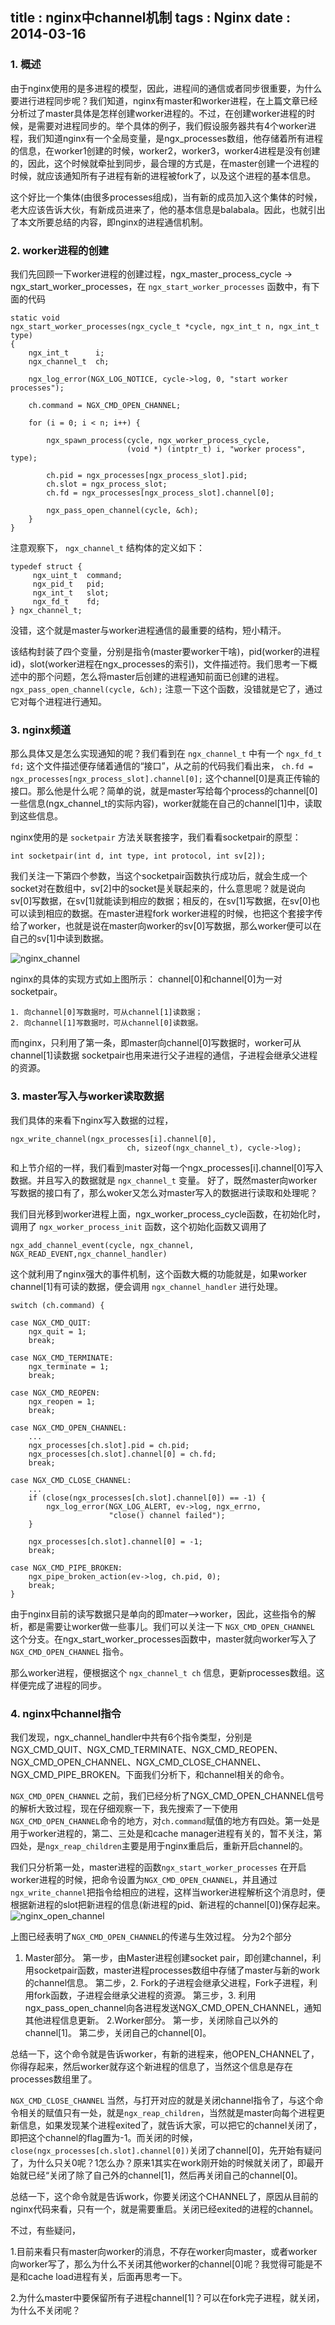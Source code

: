 title    : nginx中channel机制
tags     : Nginx
date     : 2014-03-16
---

### 1. 概述
由于nginx使用的是多进程的模型，因此，进程间的通信或者同步很重要，为什么要进行进程同步呢？我们知道，nginx有master和worker进程，在上篇文章已经分析过了master具体是怎样创建worker进程的。不过，在创建worker进程的时候，是需要对进程同步的。举个具体的例子，我们假设服务器共有4个worker进程，我们知道nginx有一个全局变量，是ngx_processes数组，他存储着所有进程的信息，在worker1创建的时候，worker2，worker3，worker4进程是没有创建的，因此，这个时候就牵扯到同步，最合理的方式是，在master创建一个进程的时候，就应该通知所有子进程有新的进程被fork了，以及这个进程的基本信息。
<!--more-->
这个好比一个集体(由很多processes组成)，当有新的成员加入这个集体的时候，老大应该告诉大伙，有新成员进来了，他的基本信息是balabala。因此，也就引出了本文所要总结的内容，即nginx的进程通信机制。

### 2. worker进程的创建
我们先回顾一下worker进程的创建过程，ngx_master_process_cycle -> ngx_start_worker_processes，在 `ngx_start_worker_processes` 函数中，有下面的代码


    static void
    ngx_start_worker_processes(ngx_cycle_t *cycle, ngx_int_t n, ngx_int_t type)
    {
        ngx_int_t      i;
        ngx_channel_t  ch;

        ngx_log_error(NGX_LOG_NOTICE, cycle->log, 0, "start worker processes");

        ch.command = NGX_CMD_OPEN_CHANNEL;

        for (i = 0; i < n; i++) {

            ngx_spawn_process(cycle, ngx_worker_process_cycle,
                              (void *) (intptr_t) i, "worker process", type);

            ch.pid = ngx_processes[ngx_process_slot].pid;
            ch.slot = ngx_process_slot;
            ch.fd = ngx_processes[ngx_process_slot].channel[0];

            ngx_pass_open_channel(cycle, &ch);
        }
    }


注意观察下， `ngx_channel_t` 结构体的定义如下：


    typedef struct {
         ngx_uint_t  command;
         ngx_pid_t   pid;
         ngx_int_t   slot;
         ngx_fd_t    fd;
    } ngx_channel_t;


没错，这个就是master与worker进程通信的最重要的结构，短小精汗。

该结构封装了四个变量，分别是指令(master要worker干啥)，pid(worker的进程id)，slot(worker进程在ngx_processes的索引)，文件描述符。我们思考一下概述中的那个问题，怎么将master后创建的进程通知前面已创建的进程。 `ngx_pass_open_channel(cycle, &ch);` 注意一下这个函数，没错就是它了，通过它对每个进程进行通知。

### 3. nginx频道
那么具体又是怎么实现通知的呢？我们看到在 `ngx_channel_t` 中有一个 `ngx_fd_t    fd;` 这个文件描述便存储着通信的“接口”，从之前的代码我们看出来， `ch.fd = ngx_processes[ngx_process_slot].channel[0];` 这个channel[0]是真正传输的接口。那么他是什么呢？简单的说，就是master写给每个process的channel[0]一些信息(ngx_channel_t的实际内容)，worker就能在自己的channel[1]中，读取到这些信息。

nginx使用的是 `socketpair` 方法关联套接字，我们看看socketpair的原型：

    int socketpair(int d, int type, int protocol, int sv[2]);


我们关注一下第四个参数，当这个socketpair函数执行成功后，就会生成一个socket对在数组中，sv[2]中的socket是关联起来的，什么意思呢？就是说向sv[0]写数据，在sv[1]就能读到相应的数据；相反的，在sv[1]写数据，在sv[0]也可以读到相应的数据。在master进程fork worker进程的时候，也把这个套接字传给了worker，也就是说在master向worker的sv[0]写数据，那么worker便可以在自己的sv[1]中读到数据。

![nginx_channel](/assets/post/2014-03-16-nginxchannel/nginx_channel.png)

nginx的具体的实现方式如上图所示：
channel[0]和channel[0]为一对socketpair。

    1. 向channel[0]写数据时，可从channel[1]读数据；
    2. 向channel[1]写数据时，可从channel[0]读数据。
    
而nginx，只利用了第一条，即master向channel[0]写数据时，worker可从channel[1]读数据
socketpair也用来进行父子进程的通信，子进程会继承父进程的资源。


### 3. master写入与worker读取数据

我们具体的来看下nginx写入数据的过程，

    ngx_write_channel(ngx_processes[i].channel[0],
                              ch, sizeof(ngx_channel_t), cycle->log);

和上节介绍的一样，我们看到master对每一个ngx_processes[i].channel[0]写入数据。并且写入的数据就是 `ngx_channel_t` 变量。
好了，既然master向worker写数据的接口有了，那么woker又怎么对master写入的数据进行读取和处理呢？

我们目光移到worker进程上面，ngx_worker_process_cycle函数，在初始化时，调用了 `ngx_worker_process_init` 函数，这个初始化函数又调用了

    ngx_add_channel_event(cycle, ngx_channel, NGX_READ_EVENT,ngx_channel_handler)

这个就利用了nginx强大的事件机制，这个函数大概的功能就是，如果worker channel[1]有可读的数据，便会调用  `ngx_channel_handler`  进行处理。


    switch (ch.command) {

    case NGX_CMD_QUIT:
        ngx_quit = 1;
        break;

    case NGX_CMD_TERMINATE:
        ngx_terminate = 1;
        break;

    case NGX_CMD_REOPEN:
        ngx_reopen = 1;
        break;

    case NGX_CMD_OPEN_CHANNEL:
        ...
        ngx_processes[ch.slot].pid = ch.pid;
        ngx_processes[ch.slot].channel[0] = ch.fd;
        break;

    case NGX_CMD_CLOSE_CHANNEL:
        ...
        if (close(ngx_processes[ch.slot].channel[0]) == -1) {
            ngx_log_error(NGX_LOG_ALERT, ev->log, ngx_errno,
                          "close() channel failed");
        }

        ngx_processes[ch.slot].channel[0] = -1;
        break;

    case NGX_CMD_PIPE_BROKEN:
        ngx_pipe_broken_action(ev->log, ch.pid, 0);
        break;
    }
 

由于nginx目前的读写数据只是单向的即mater-->worker，因此，这些指令的解析，都是需要让worker做一些事儿。我们可以关注一下 `NGX_CMD_OPEN_CHANNEL` 这个分支。在ngx_start_worker_processes函数中，master就向worker写入了 `NGX_CMD_OPEN_CHANNEL` 指令。

那么worker进程，便根据这个 `ngx_channel_t ch` 信息，更新processes数组。这样便完成了进程的同步。

### 4. nginx中channel指令
我们发现，ngx_channel_handler中共有6个指令类型，分别是NGX_CMD_QUIT、NGX_CMD_TERMINATE、NGX_CMD_REOPEN、NGX_CMD_OPEN_CHANNEL、NGX_CMD_CLOSE_CHANNEL、NGX_CMD_PIPE_BROKEN。下面我们分析下，和channel相关的命令。

`NGX_CMD_OPEN_CHANNEL`
之前，我们已经分析了NGX_CMD_OPEN_CHANNEL信号的解析大致过程，现在仔细观察一下，我先搜索了一下使用`NGX_CMD_OPEN_CHANNEL`命令的地方，对`ch.command`赋值的地方有四处。第一处是用于worker进程的，第二、三处是和cache manager进程有关的，暂不关注，第四处，是`ngx_reap_children`主要是用于nginx重启后，重新开启channel的。

我们只分析第一处，master进程的函数`ngx_start_worker_processes` 在开启worker进程的时候，把命令设置为`NGX_CMD_OPEN_CHANNEL`，并且通过`ngx_write_channel`把指令给相应的进程，这样当worker进程解析这个消息时，便根据新进程的slot把新进程的信息(新进程的pid、新进程的channel[0])保存起来。
![nginx_open_channel](/assets/post/2014-03-16-nginxchannel/nginx_open_channel.png)

上图已经表明了`NGX_CMD_OPEN_CHANNEL`的传递与生效过程。
分为2个部分
1. Master部分。
    第一步，由Master进程创建socket pair，即创建channel，利用socketpair函数，master进程processes数组中存储了master与新的work的channel信息。
    第二步，2. Fork的子进程会继承父进程，Fork子进程，利用fork函数，子进程会继承父进程的资源。
    第三步，3. 利用ngx_pass_open_channel向各进程发送NGX_CMD_OPEN_CHANNEL，通知其他进程信息更新。
2.Worker部分。
    第一步，关闭除自己以外的channel[1]。
    第二步，关闭自己的channel[0]。

总结一下，这个命令就是告诉worker，有新的进程来，他OPEN_CHANNEL了，你得存起来，然后worker就存这个新进程的信息了，当然这个信息是存在processes数组里了。

`NGX_CMD_CLOSE_CHANNEL`
当然，与打开对应的就是关闭channel指令了，与这个命令相关的赋值只有一处，就是`ngx_reap_children`，当然就是master向每个进程更新信息，如果发现某个进程exited了，就告诉大家，可以把它的channel关闭了，即把这个channel的flag置为-1。而关闭的时候，`close(ngx_processes[ch.slot].channel[0])`关闭了channel[0]，先开始有疑问了，为什么只关0呢？1怎么办？原来1其实在work刚开始的时候就关闭了，即最开始就已经“关闭了除了自己外的channel[1]，然后再关闭自己的channel[0]。

总结一下，这个命令就是告诉work，你要关闭这个CHANNEL了，原因从目前的nginx代码来看，只有一个，就是需要重启。关闭已经exited的进程的channel。

不过，有些疑问，

1.目前来看只有master向worker的消息，不存在worker向master，或者worker向worker写了，那么为什么不关闭其他worker的channel[0]呢？我觉得可能是不是和cache load进程有关，后面再思考一下。

2.为什么master中要保留所有子进程channel[1]？可以在fork完子进程，就关闭，为什么不关闭呢？
